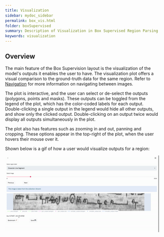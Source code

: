 ```yaml
---
title: Visualization
sidebar: mydoc_sidebar
permalink: box_vis.html
folder: boxSupervised
summary: Description of Visualization in Box Supervised Region Parsing layout.
keywords: visualization
---
```


## Overview

The main feature of the Box Supervision layout is the visualization of the model's outputs it enables the user to have. The visualization plot offers a visual comparison to the ground-truth data for the same region. Refer to [Navigation](box_navigation.html) for more information on navigating between images.

The plot is interactive, and the user can select or de-select the outputs (polygons, points and masks). These outputs can be toggled from the legend of the plot, which has the color-coded labels for each output. Double-clicking a single output in the legend would hide all other outputs, and show only the clicked output. Double-clicking on an output twice would display all outputs simultaneously in the plot.

The plot also has features such as zooming in and out, panning and cropping. These options appear in the top-right of the plot, when the user hovers their mouse over it.

Shown below is a gif of how a user would visualize outputs for a region:

![Gif showing visualization in Box Supervision layout.](gifs/box-layout.gif)